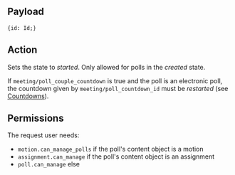 ## Payload
```
{id: Id;}
```

## Action
Sets the state to *started*. Only allowed for polls in the *created* state.

If `meeting/poll_couple_countdown` is true and the poll is an electronic poll, the countdown given by `meeting/poll_countdown_id` must be *restarted* (see [Countdowns](https://github.com/OpenSlides/OpenSlides/wiki/Countdowns#restart-a-countdown)).

## Permissions
The request user needs:
- `motion.can_manage_polls` if the poll's content object is a motion
- `assignment.can_manage` if the poll's content object is an assignment
- `poll.can_manage` else
